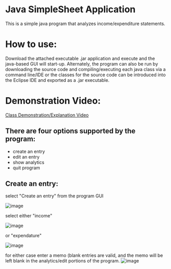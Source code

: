 # Java SimpleSheet Application
This is a simple java program that analyzes income/expenditure statements.

# How to use:
Download the attached executable .jar application and execute and the java-based GUI will start-up. Alternately, the program can also be run by downloading the source code and compiling/executing each java class via a command line/IDE or the classes for the source code can be introduced into the Eclipse IDE and exported as a .jar executable.

# Demonstration Video:
[Class Demonstration/Explanation Video](https://youtu.be/YisBk7Npusw)

## There are four options supported by the program:
  * create an entry
  * edit an entry
  * show analytics
  * quit program
  

## Create an entry: 
  select "Create an entry" from the program GUI

![image](https://user-images.githubusercontent.com/100094056/193438730-2d65e629-249f-421c-ae45-da47e96a0701.png)

  select either "income"

![image](https://user-images.githubusercontent.com/100094056/193438750-c09046c8-eed7-453c-9a16-9df2de0f09f2.png)

or "expendature"

![image](https://user-images.githubusercontent.com/100094056/193438769-e15bbcaf-183f-48a6-a593-868154746b26.png)

for either case enter a memo (blank entries are valid, and the memo will be left blank in the analytics/edit portions of the program.
![image](https://user-images.githubusercontent.com/100094056/193438755-78e893c0-6672-4037-9435-59539151c8bb.png)
